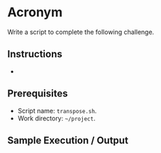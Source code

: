 # Acronym

Write a script to complete the following challenge.

## Instructions

- 

## Prerequisites

- Script name: `transpose.sh`.
- Work directory: `~/project`.

## Sample Execution / Output
